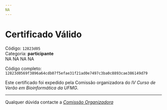 ```yaml
---
NA
---
```


# Certificado Válido

Código: `12823d05`<br>
Categoria: **participante**<br>
NA
NA
NA
NA


Código completo: `12823d0569f3896a64cdb07f5efae31f21ad0e7497c3ba0c8893cae386149d79`


Este certificado foi expedido pela Comissão organizadora do *IV Curso de Verão em Bioinformática da UFMG*.

----

Qualquer dúvida contacte a [_Comissão Organizadora_](<mailto:cursobioinfoufmg@gmail.com$subject=[Certificados]>)

